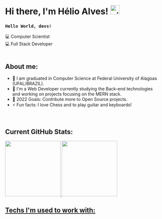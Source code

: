 # Hi there, I'm Hélio Alves! <img alt = gif src ="hand-waving.gif" width= "30"/>

### <code>Hello World, devs!</code>

💻 Computer Scientist<br>
💻 Full Stack Developer<br>
<br>

## About me:

- 🔭 I am graduated in Computer Science at Federal University of Alagoas (UFAL/BRAZIL).
- 🌱 I'm a Web Developer currently studying the Back-end technologies and working on projects focusing on the MERN stack.
- 🥅 2022 Goals: Contribute more to Open Source projects.
- ⚡ Fun facts: I love Chess and to play guitar and keyboards!
<br>

## Current GitHub Stats:
<div align="left">
  <a href="https://github.com/elius-w">
  <img height="180em" src="https://github-readme-stats.vercel.app/api?username=elius-w&show_icons=true&theme=dark&include_all_commits=true&count_private=true"/>
  <img height="180em" src="https://github-readme-stats.vercel.app/api/top-langs/?username=elius-w&layout=compact&langs_count=7&theme=dark"/>
</div>

## Techs I'm used to work with:
